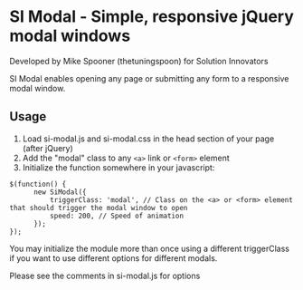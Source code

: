 # SI Modal - Simple, responsive jQuery modal windows
Developed by Mike Spooner (thetuningspoon) for Solution Innovators

SI Modal enables opening any page or submitting any form to a responsive modal window.

## Usage

1. Load si-modal.js and si-modal.css in the head section of your page (after jQuery)
2. Add the "modal" class to any `<a>` link or `<form>` element
3. Initialize the function somewhere in your javascript:

```
$(function() {
      new SiModal({
          triggerClass: 'modal', // Class on the <a> or <form> element that should trigger the modal window to open
          speed: 200, // Speed of animation
      });
});
```

You may initialize the module more than once using a different triggerClass if you want to use different options for different modals.

Please see the comments in si-modal.js for options
